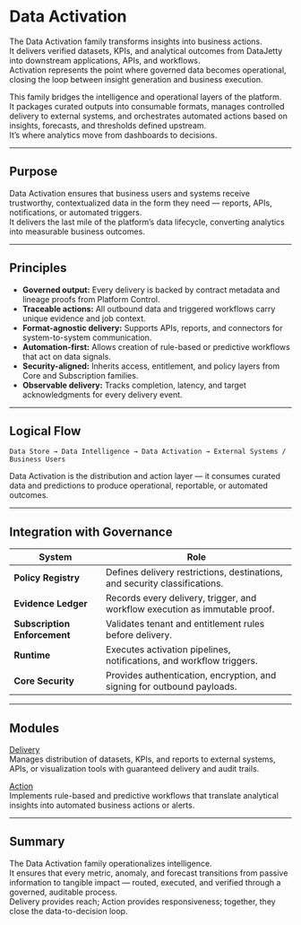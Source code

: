 # Data Activation

The Data Activation family transforms insights into business actions.  
It delivers verified datasets, KPIs, and analytical outcomes from DataJetty into downstream applications, APIs, and workflows.  
Activation represents the point where governed data becomes operational, closing the loop between insight generation and business execution.

This family bridges the intelligence and operational layers of the platform.  
It packages curated outputs into consumable formats, manages controlled delivery to external systems, and orchestrates automated actions based on insights, forecasts, and thresholds defined upstream.  
It’s where analytics move from dashboards to decisions.

---

## Purpose

Data Activation ensures that business users and systems receive trustworthy, contextualized data in the form they need — reports, APIs, notifications, or automated triggers.  
It delivers the last mile of the platform’s data lifecycle, converting analytics into measurable business outcomes.

---

## Principles

- **Governed output:** Every delivery is backed by contract metadata and lineage proofs from Platform Control.  
- **Traceable actions:** All outbound data and triggered workflows carry unique evidence and job context.  
- **Format-agnostic delivery:** Supports APIs, reports, and connectors for system-to-system communication.  
- **Automation-first:** Allows creation of rule-based or predictive workflows that act on data signals.  
- **Security-aligned:** Inherits access, entitlement, and policy layers from Core and Subscription families.  
- **Observable delivery:** Tracks completion, latency, and target acknowledgments for every delivery event.

---

## Logical Flow

```
Data Store → Data Intelligence → Data Activation → External Systems / Business Users
```

Data Activation is the distribution and action layer — it consumes curated data and predictions to produce operational, reportable, or automated outcomes.

---

## Integration with Governance

| System | Role |
|---------|------|
| **Policy Registry** | Defines delivery restrictions, destinations, and security classifications. |
| **Evidence Ledger** | Records every delivery, trigger, and workflow execution as immutable proof. |
| **Subscription Enforcement** | Validates tenant and entitlement rules before delivery. |
| **Runtime** | Executes activation pipelines, notifications, and workflow triggers. |
| **Core Security** | Provides authentication, encryption, and signing for outbound payloads. |

---

## Modules

[Delivery](delivery/index.md)  
Manages distribution of datasets, KPIs, and reports to external systems, APIs, or visualization tools with guaranteed delivery and audit trails.

[Action](action/index.md)  
Implements rule-based and predictive workflows that translate analytical insights into automated business actions or alerts.

---

## Summary

The Data Activation family operationalizes intelligence.  
It ensures that every metric, anomaly, and forecast transitions from passive information to tangible impact — routed, executed, and verified through a governed, auditable process.  
Delivery provides reach; Action provides responsiveness; together, they close the data-to-decision loop.
